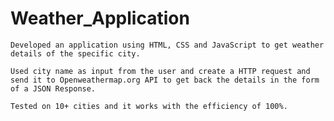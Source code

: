 # Weather_Application
	Developed an application using HTML, CSS and JavaScript to get weather details of the specific city.
 
	Used city name as input from the user and create a HTTP request and send it to Openweathermap.org API to get back the details in the form of a JSON Response.
 
	Tested on 10+ cities and it works with the efficiency of 100%.
